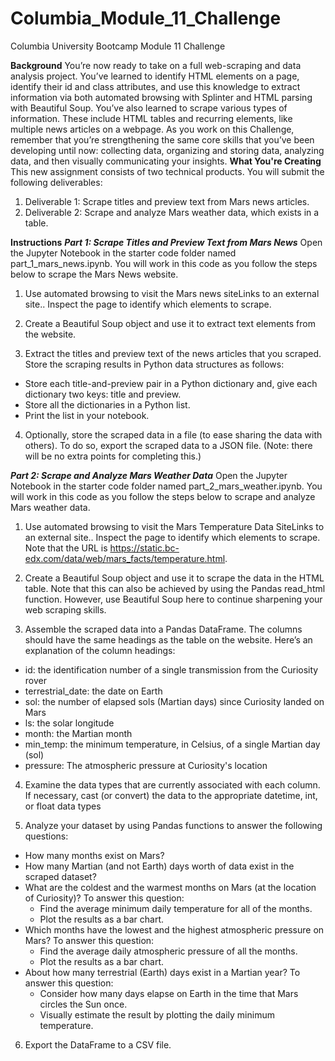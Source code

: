 # Columbia_Module_11_Challenge
Columbia University Bootcamp Module 11 Challenge

**Background**
You’re now ready to take on a full web-scraping and data analysis project. You’ve learned to identify HTML elements on a page, identify their id and class attributes, and use this knowledge to extract information via both automated browsing with Splinter and HTML parsing with Beautiful Soup. You’ve also learned to scrape various types of information. These include HTML tables and recurring elements, like multiple news articles on a webpage.
As you work on this Challenge, remember that you’re strengthening the same core skills that you’ve been developing until now: collecting data, organizing and storing data, analyzing data, and then visually communicating your insights.
**What You're Creating**
This new assignment consists of two technical products. You will submit the following deliverables:
1) Deliverable 1: Scrape titles and preview text from Mars news articles.
2) Deliverable 2: Scrape and analyze Mars weather data, which exists in a table.

**Instructions**
**_Part 1: Scrape Titles and Preview Text from Mars News_**
Open the Jupyter Notebook in the starter code folder named part_1_mars_news.ipynb. You will work in this code as you follow the steps below to scrape the Mars News website.
1) Use automated browsing to visit the Mars news siteLinks to an external site.. Inspect the page to identify which elements to scrape.

2) Create a Beautiful Soup object and use it to extract text elements from the website.

3) Extract the titles and preview text of the news articles that you scraped. Store the scraping results in Python data structures as follows:
- Store each title-and-preview pair in a Python dictionary and, give each dictionary two keys: title and preview.
- Store all the dictionaries in a Python list.
- Print the list in your notebook.

4) Optionally, store the scraped data in a file (to ease sharing the data with others). To do so, export the scraped data to a JSON file. (Note: there will be no extra points for completing this.)

**_Part 2: Scrape and Analyze Mars Weather Data_**
Open the Jupyter Notebook in the starter code folder named part_2_mars_weather.ipynb. You will work in this code as you follow the steps below to scrape and analyze Mars weather data.
1) Use automated browsing to visit the Mars Temperature Data SiteLinks to an external site.. Inspect the page to identify which elements to scrape. Note that the URL is https://static.bc-edx.com/data/web/mars_facts/temperature.html.

2) Create a Beautiful Soup object and use it to scrape the data in the HTML table. Note that this can also be achieved by using the Pandas read_html function. However, use Beautiful Soup here to continue sharpening your web scraping skills.

3) Assemble the scraped data into a Pandas DataFrame. The columns should have the same headings as the table on the website. Here’s an explanation of the column headings:
  - id: the identification number of a single transmission from the Curiosity rover
  - terrestrial_date: the date on Earth
  - sol: the number of elapsed sols (Martian days) since Curiosity landed on Mars
  - ls: the solar longitude
  - month: the Martian month
  - min_temp: the minimum temperature, in Celsius, of a single Martian day (sol)
  - pressure: The atmospheric pressure at Curiosity's location

4) Examine the data types that are currently associated with each column. If necessary, cast (or convert) the data to the appropriate datetime, int, or float data types

5) Analyze your dataset by using Pandas functions to answer the following questions:
  - How many months exist on Mars?
  - How many Martian (and not Earth) days worth of data exist in the scraped dataset?
  - What are the coldest and the warmest months on Mars (at the location of Curiosity)? To answer this question:
      - Find the average minimum daily temperature for all of the months.
      - Plot the results as a bar chart.
  - Which months have the lowest and the highest atmospheric pressure on Mars? To answer this question:
      - Find the average daily atmospheric pressure of all the months.
      - Plot the results as a bar chart.
  - About how many terrestrial (Earth) days exist in a Martian year? To answer this question:
      - Consider how many days elapse on Earth in the time that Mars circles the Sun once.
      - Visually estimate the result by plotting the daily minimum temperature.

6) Export the DataFrame to a CSV file.

